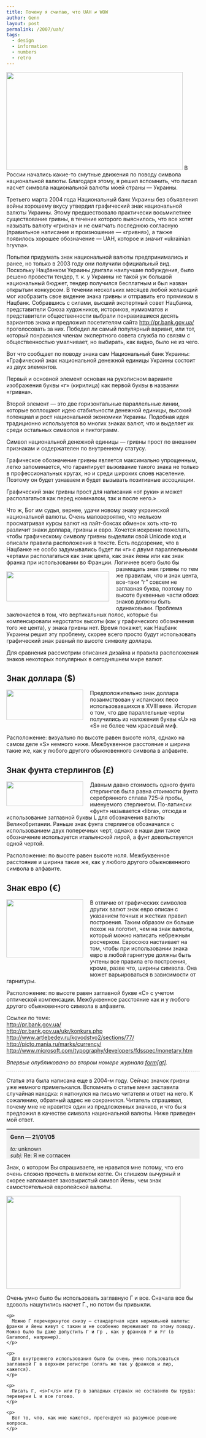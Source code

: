 ```yaml
---
title: Почему я считаю, что UAH ≠ WOW
author: Genn
layout: post
permalink: /2007/uah/
tags:
  - design
  - information
  - numbers
  - retro
---
```

<img src='http://mega.genn.org/=^_^=/uploads/2007/09/hryvnasign.jpg' width="460" height="255" />  
В России начались какие-то смутные движения по поводу символа национальной валюты. Благодаря этому, я решил вспомнить, что писал насчет символа национальной валюты моей страны — Украины.

Третьего марта 2004 года Национальный банк Украины без объявления войны хорошему вкусу утвердил графический знак национальной валюты Украины. Этому предшествовало практически восьмилетнее существование гривны, в течение которого выяснилось, что все хотят называть валюту «гривна» и не смягчать последнюю согласную (правильное написание и произношение — «гривня»), а также появилось хорошее обозначение — UAH, которое и значит «ukrainian hryvna».  
<!--more-->

  
Попытки придумать знак национальной валюты предпринимались и ранее, но только в 2003 году они получили официальный вид. Поскольку Нацбанком Украины двигали наилучшие побуждения, было решено провести тендер, т. к. у Украины не такой уж большой национальный бюджет, тендер получился бесплатным и был назван открытым конкурсом. В течении нескольких месяцев любой желающий мог изобразить свое видение знака гривны и отправить его прямиком в Нацбанк. Собравшись с силами, высший экспертный совет Нацбанка, представители Союза художников, историков, нумизматов и представители общественности выбрали понравившиеся десять вариантов знака и предложил посетителям сайта <a href="http://pr.bank.gov.ua/" target="_blank">http://pr.bank.gov.ua/</a> проголосовать за них. Победил ли самый популярный вариант, или тот, который понравился членам экспертного совета служба по связям с общественностью умалчивает, но выбирать, как видно, было не из чего. 

Вот что сообщает по поводу знака сам Национальный банк Украины:  
«Графический знак национальной денежной единицы Украины состоит из двух элементов.

Первый и основной элемент основан на рукописном варианте изображения буквы «г» (кирилица) как первой буквы в названии «гривна».

Второй элемент — это две горизонтальные параллельные линии, которые воплощают идею стабильности денежной единицы, высокий потенциал и рост национальной экономики Украины. Подобная идея традиционно используется во многих знаках валют, что и выделяет их среди остальных символов и пиктограмм.

Символ национальной денежной единицы — гривны прост по внешним признакам и содержателен по внутреннему статусу.

Графическое обозначение гривны является максимально упрощенным, легко запоминается, что гарантирует выживание такого знака не только в профессиональных кругах, но и среди широких слоев население. Поэтому он будет узнаваем и будет вызывать позитивные ассоциации.

Графический знак гривны прост для написания «от руки» и может располагаться как перед номиналом, так и после него.»

Что ж, Бог им судья, вернее, удачи новому знаку украинской национальной валюты. Очень маловероятно, что мельком просматривая курсы валют на лайт-боксах обменок хоть кто-то различит знаки доллара, гривны и евро. Хочется искренне пожелать, чтобы графическому символу гривны выделили свой Unicode код и описали правила расположения в тексте. Есть подозрение, что в Нацбанке не особо задумывались будет ли «г» с двумя параллельными чертами располагаться как знак цента, как знак йены или как знак франка при использовании во Франции. <img src='http://mega.genn.org/=^_^=/uploads/2007/09/uahlil.gif' width="268" height="78" align="left" style="padding: 15px; padding-left: 0;" /> Логичнее всего было бы размещать знак гривны по тем же правилам, что и знак цента, все-таки &#8220;г&#8221; совсем не заглавная буква, поэтому по высоте буквенные части обоих знаков должны быть одинаковыми. Проблема заключается в том, что вертикальных полос, которые бы компенсировали недостаток высоты (как у графического обозначения того же цента), у знака гривны нет. Время покажет, как Нацбанк Украины решит эту проблему, скорее всего просто будут использовать графический знак равный по высоте символу доллара.

Для сравнения рассмотрим описания дизайна и правила расположения знаков некоторых популярных в сегодняшнем мире валют.

## Знак доллара ($)

<img src='http://mega.genn.org/=^_^=/uploads/2007/09/dollar.gif' width="200" height="79" style="padding-right: 15px; padding-bottom: 15px;" align="left" /> Предположительно знак доллара позаимствован у испанских песо использовавшихся в XVIII веке. История о том, что две параллельные черты получились из наложения буквы «U» на «S» не более чем красивый миф.

Расположение: визуально по высоте равен высоте ноля, однако на самом деле «S» немного ниже. Межбуквенное расстояние и ширина такие же, как у любого другого обыкновенного символа в алфавите.

## Знак фунта стерлингов (£)

<img src='http://mega.genn.org/=^_^=/uploads/2007/09/pound.gif' width="200" height="64" style="padding-right: 15px; padding-bottom: 15px;" align="left" /> Давным давно стоимость одного фунта стерлингов была равна стоимости фунта серебрянного сплава 725-й пробы, именуемого стерлингом. По-латински «фунт» называется «libra», отсюда и использование заглавной буквы L для обозначения валюты Великобритании. Раньше знак фунта стерлингов обозначался с использованием двух поперечных черт, однако в наши дни такое обозначение используется итальянской лирой, а фунт довольствуется одной чертой.

Расположение: по высоте равен высоте ноля. Межбуквенное расстояние и ширина такие же, как у любого другого обыкновенного символа в алфавите.

## Знак евро (€)

<img src='http://mega.genn.org/=^_^=/uploads/2007/09/euro1.gif' width="200" height="151" style="padding-right: 15px; padding-bottom: 45px;" align="left" /> В отличие от графических символов других валют знак евро описан с указанием точных и жестких правил построения. Таким образом он больше похож на логотип, чем на знак валюты, который можно написать небрежным росчерком. Евросоюз настаивает на том, чтобы при использовании знака евро в любой гарнитуре должны быть учтены все правила его построения, кроме, разве что, ширины символа. Она может варьироваться в зависимости от гарнитуры.

Расположение: по высоте равен заглавной букве «С» с учетом оптической компенсации. Межбуквенное расстояние как и у любого другого обыкновенного символа в алфавите.

Ссылки по теме:  
<a href="http://pr.bank.gov.ua/" target="_blank">http://pr.bank.gov.ua/</a>  
<a href="http://pr.bank.gov.ua/ukr/konkurs.php" target="_blank">http://pr.bank.gov.ua/ukr/konkurs.php</a>  
<a href="http://www.artlebedev.ru/kovodstvo2/sections/77/" target="_blank"> http://www.artlebedev.ru/kovodstvo2/sections/77/</a>  
<a href="http://picto.mania.ru/marks/currency/" target="_blank">http://picto.mania.ru/marks/currency/</a>  
<a href="http://www.microsoft.com/typography/developers/fdsspec/monetary.htm" target="_blank">http://www.microsoft.com/typography/developers/fdsspec/monetary.htm</a>

*Впервые опубликовано во втором номере журнала <a href="http://www.format-mag.ru/" target="_blank">form[at]</a>.*

<div style="border-top: dashed 1px #ccc; padding-top: 15px; padding-bottom: 15px;">
  Статья эта была написана еще в 2004-м году. Сейчас значок гривны уже немного примелькался. Вспомнить о статье меня заставила случайная находка: я наткнулся на письмо читателя и ответ на него. К сожалению, обратный адрес не сохранился. Читатель спрашивал, почему мне не нравится один из предложенных значков, и что бы я предложил в качестве символа национальной валюты. Ниже приведен мой ответ.
</div>

<div style="padding: 10px; padding-bottom: 0; background-color: #eee; margin-bottom: 10px; border-top: 3px solid #777;">
  <b>Genn — 21/01/05</b></p> <p>
    <i>to:</i> unknown<br /> <i>subj:</i> Re: Я не согласен </div> <p>
      Знак, о котором Вы спрашиваете, не нравится мне потому, что его очень сложно прочесть в мелком кегле. Он слишком вычурный и скорее напоминает заковыристый символ Йены, чем знак самостоятельной европейской валюты.<br /> <img src='http://mega.genn.org/=^_^=/uploads/2007/09/answeruah.gif' width="454" height="242" style="padding-top: 15px; padding-bottom: 15px;" /><br /> Очень умно было бы использовать заглавную Г и все. Сначала все бы вдоволь нашутились насчет Г., но потом бы привыкли.
    </p>
    
    <p>
      Можно Г перечеркнутое снизу — стандартная идея нормальной валюты: франки и йены живут с таким и не особенно переживают по этому поводу. Можно было бы даже допустить Г и Гр , как у франков F и Fr (в Garamond, например).
    </p>
    
    <p>
      Для внутреннего использования было бы очень умно пользоваться заглавной Г в верхнем регистре (опять же так у франков и лир, кажется).
    </p>
    
    <p>
      Писать Г, <s>Г</s> или Гр в западных странах не составило бы труда: переверни L и все готово.
    </p>
    
    <p>
      Вот то, что, как мне кажется, претендует на разумное решение вопроса.
    </p>